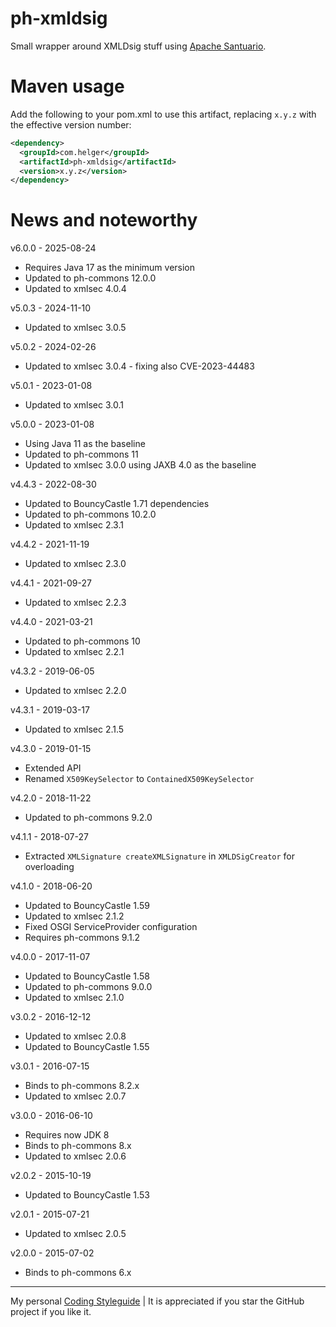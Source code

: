 # ph-xmldsig

Small wrapper around XMLDsig stuff using [Apache Santuario](http://santuario.apache.org/).

# Maven usage

Add the following to your pom.xml to use this artifact, replacing `x.y.z` with the effective version number:

```xml
<dependency>
  <groupId>com.helger</groupId>
  <artifactId>ph-xmldsig</artifactId>
  <version>x.y.z</version>
</dependency>
```

# News and noteworthy


v6.0.0 - 2025-08-24
* Requires Java 17 as the minimum version
* Updated to ph-commons 12.0.0
* Updated to xmlsec 4.0.4

v5.0.3 - 2024-11-10
* Updated to xmlsec 3.0.5

v5.0.2 - 2024-02-26
* Updated to xmlsec 3.0.4 - fixing also CVE-2023-44483

v5.0.1 - 2023-01-08
* Updated to xmlsec 3.0.1

v5.0.0 - 2023-01-08
* Using Java 11 as the baseline
* Updated to ph-commons 11
* Updated to xmlsec 3.0.0 using JAXB 4.0 as the baseline

v4.4.3 - 2022-08-30
* Updated to BouncyCastle 1.71 dependencies
* Updated to ph-commons 10.2.0
* Updated to xmlsec 2.3.1

v4.4.2 - 2021-11-19
* Updated to xmlsec 2.3.0

v4.4.1 - 2021-09-27
* Updated to xmlsec 2.2.3

v4.4.0 - 2021-03-21
* Updated to ph-commons 10
* Updated to xmlsec 2.2.1

v4.3.2 - 2019-06-05
* Updated to xmlsec 2.2.0

v4.3.1 - 2019-03-17
* Updated to xmlsec 2.1.5

v4.3.0 - 2019-01-15
* Extended API
* Renamed `X509KeySelector` to `ContainedX509KeySelector`

v4.2.0 - 2018-11-22
* Updated to ph-commons 9.2.0

v4.1.1 - 2018-07-27
* Extracted `XMLSignature createXMLSignature` in `XMLDSigCreator` for overloading

v4.1.0 - 2018-06-20
* Updated to BouncyCastle 1.59
* Updated to xmlsec 2.1.2
* Fixed OSGI ServiceProvider configuration
* Requires ph-commons 9.1.2 

v4.0.0 - 2017-11-07
* Updated to BouncyCastle 1.58
* Updated to ph-commons 9.0.0
* Updated to xmlsec 2.1.0

v3.0.2 - 2016-12-12
* Updated to xmlsec 2.0.8
* Updated to BouncyCastle 1.55

v3.0.1 - 2016-07-15
* Binds to ph-commons 8.2.x
* Updated to xmlsec 2.0.7

v3.0.0 - 2016-06-10
* Requires now JDK 8
* Binds to ph-commons 8.x
* Updated to xmlsec 2.0.6

v2.0.2 - 2015-10-19   
* Updated to BouncyCastle 1.53

v2.0.1 - 2015-07-21
* Updated to xmlsec 2.0.5

v2.0.0 - 2015-07-02
* Binds to ph-commons 6.x     

---

My personal [Coding Styleguide](https://github.com/phax/meta/blob/master/CodingStyleguide.md) |
It is appreciated if you star the GitHub project if you like it.